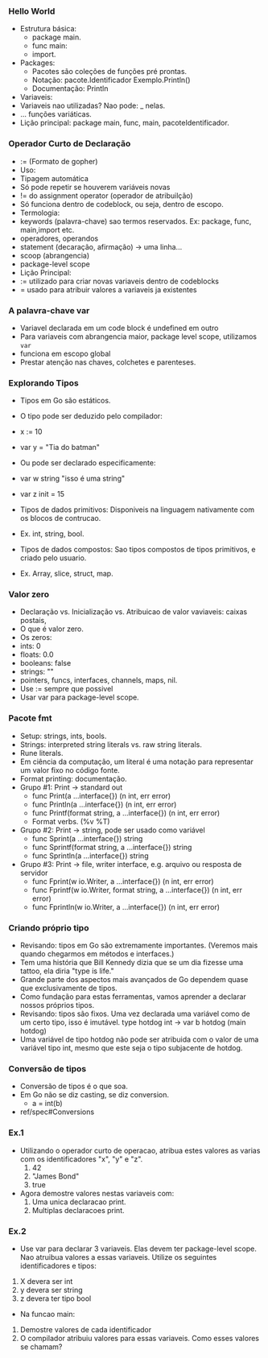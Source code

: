 ### Hello World
- Estrutura básica:
  - package main.
  - func main:
  - import.
- Packages:
  - Pacotes são coleções de funções pré prontas.
  - Notação: pacote.Identificador Exemplo.Println()
  - Documentação: Println
- Variaveis: 
- Variaveis nao utilizadas? Nao pode: _ nelas.
- ... funções variáticas.
- Lição principal: package main, func, main, pacoteIdentificador.

### Operador Curto de Declaração
- := (Formato de gopher)
- Uso:
 - Tipagem automática
 - Só pode repetir se houverem variáveis novas
 - != do assignment operator (operador de atribuilção)
 - Só funciona dentro de codeblock, ou seja, dentro de escopo.
- Termologia:
 - keywords (palavra-chave) sao termos reservados. Ex: package, func, main,import etc.
 - operadores, operandos
 - statement (decaração, afirmação) -> uma linha...
 - scoop (abrangencia)
 - package-level scope
- Lição Principal:
- := utilizado para criar novas variaveis dentro de codeblocks
- = usado para atribuir valores a variaveis ja existentes

### A palavra-chave var
- Variavel declarada em um code block é undefined em outro
- Para variaveis com abrangencia maior, package level scope, utilizamos `var`
- funciona em escopo global
- Prestar atenção nas chaves, colchetes e parenteses.

### Explorando Tipos
- Tipos em Go são estáticos.
- O tipo pode ser deduzido pelo compilador:
 - x := 10
 - var y = "Tia do batman"
- Ou pode ser declarado especificamente:
 - var w string "isso é uma string"
 - var z init = 15
- Tipos de dados primitivos: Disponiveis na linguagem nativamente com os blocos de contrucao.
 - Ex.  int, string, bool.

- Tipos de dados compostos: Sao tipos compostos de tipos primitivos, e criado pelo usuario. 
 - Ex. Array, slice, struct, map.

### Valor zero
- Declaração vs. Inicialização vs. Atribuicao de valor vaviaveis: caixas postais,
- O que é valor zero.
- Os zeros:
 - ints: 0
 - floats: 0.0
 - booleans: false
 - strings: ""
 - pointers, funcs, interfaces, channels, maps, nil.
 - Use := sempre que possivel
 - Usar var para package-level scope.

### Pacote fmt
- Setup: strings, ints, bools.
- Strings: interpreted string literals vs. raw string literals.
 - Rune literals.
 - Em ciência da computação, um literal é uma notação para representar um valor fixo no código fonte. 
- Format printing: documentação.
 - Grupo #1: Print → standard out
   - func Print(a ...interface{}) (n int, err error)
   - func Println(a ...interface{}) (n int, err error)
   - func Printf(format string, a ...interface{}) (n int, err error)
   - Format verbs. (%v %T)
 - Grupo #2: Print → string, pode ser usado como variável
    - func Sprint(a ...interface{}) string
    - func Sprintf(format string, a ...interface{}) string
    - func Sprintln(a ...interface{}) string
  - Grupo #3: Print → file, writer interface, e.g. arquivo ou resposta de servidor
    - func Fprint(w io.Writer, a ...interface{}) (n int, err error)
    - func Fprintf(w io.Writer, format string, a ...interface{}) (n int, err error)
    - func Fprintln(w io.Writer, a ...interface{}) (n int, err error)
  
### Criando próprio tipo
 - Revisando: tipos em Go são extremamente importantes. (Veremos mais quando chegarmos em métodos e interfaces.)
 - Tem uma história que Bill Kennedy dizia que se um dia fizesse uma tattoo, ela diria "type is life."
 - Grande parte dos aspectos mais avançados de Go dependem quase que exclusivamente de tipos.
 - Como fundação para estas ferramentas, vamos aprender a declarar nossos próprios tipos.
 - Revisando: tipos são fixos. Uma vez declarada uma variável como de um certo tipo, isso é imutável.
type hotdog int → var b hotdog (main hotdog)
 - Uma variável de tipo hotdog não pode ser atribuida com o valor de uma variável tipo int, mesmo que este seja o tipo subjacente de hotdog.

###  Conversão de tipos
 - Conversão de tipos é o que soa.
  - Em Go não se diz casting, se diz conversion.
    - a = int(b)
  - ref/spec#Conversions
### Ex.1


  - Utilizando o operador curto de operacao, atribua estes valores as varias com os identificadores  "x", "y" e "z".
    1. 42
    2. "James Bond"
    3. true
 - Agora demostre valores nestas variaveis com:
   1. Uma unica declaracao print.
   2. Multiplas declaracoes print.

### Ex.2

- Use var para declarar 3 variaveis.  Elas devem ter package-level scope. Nao atruibua  valores a essas variaveis. Utilize os seguintes identificadores e tipos:
 1. X devera ser int
 2. y devera ser string
 3. z devera  ter tipo bool
- Na funcao main:
 1. Demostre valores de cada identificador
 2. O compilador atribuiu valores para essas variaveis. Como esses valores se chamam?